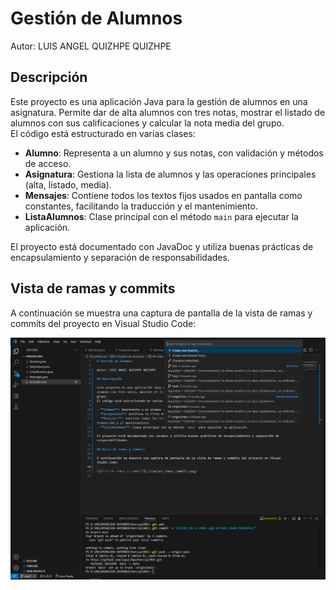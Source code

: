 # Gestión de Alumnos

Autor: LUIS ANGEL QUIZHPE QUIZHPE

## Descripción

Este proyecto es una aplicación Java para la gestión de alumnos en una asignatura. Permite dar de alta alumnos con tres notas, mostrar el listado de alumnos con sus calificaciones y calcular la nota media del grupo.  
El código está estructurado en varias clases:

- **Alumno**: Representa a un alumno y sus notas, con validación y métodos de acceso.
- **Asignatura**: Gestiona la lista de alumnos y las operaciones principales (alta, listado, media).
- **Mensajes**: Contiene todos los textos fijos usados en pantalla como constantes, facilitando la traducción y el mantenimiento.
- **ListaAlumnos**: Clase principal con el método `main` para ejecutar la aplicación.

El proyecto está documentado con JavaDoc y utiliza buenas prácticas de encapsulamiento y separación de responsabilidades.

## Vista de ramas y commits

A continuación se muestra una captura de pantalla de la vista de ramas y commits del proyecto en Visual Studio Code:

![Vista de ramas y commits](capturaExamen.png)
